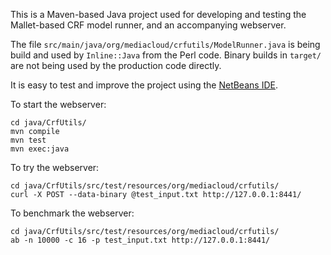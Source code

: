 This is a Maven-based Java project used for developing and testing the
Mallet-based CRF model runner, and an accompanying webserver.

The file `src/main/java/org/mediacloud/crfutils/ModelRunner.java` is being
build and used by `Inline::Java` from the Perl code. Binary builds in `target/`
are not being used by the production code directly.

It is easy to test and improve the project using the
[NetBeans IDE](https://netbeans.org).

To start the webserver:

    cd java/CrfUtils/
    mvn compile
    mvn test
    mvn exec:java

To try the webserver:

    cd java/CrfUtils/src/test/resources/org/mediacloud/crfutils/
    curl -X POST --data-binary @test_input.txt http://127.0.0.1:8441/

To benchmark the webserver:

    cd java/CrfUtils/src/test/resources/org/mediacloud/crfutils/
    ab -n 10000 -c 16 -p test_input.txt http://127.0.0.1:8441/
